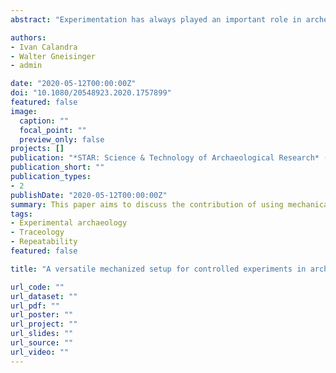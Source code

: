 ```yaml
---
abstract: "Experimentation has always played an important role in archeology, in particular to create reference collections for use-wear studies. Different types of experiments can answer different questions; all types should therefore be combined to obtain a holistic view. In controlled experiments, some factors are tested, while the other factors are kept constant to improve the signal-to-noise ratio. Yet, controlled experiments have been conducted with variable degrees of control. Although they seem decoupled from archeological applications, mechanized experiments and the robust causal relationships they measure are critical to answer archeological questions like understanding the processes of use-wear formation. Here we introduce the concept behind using the SMARTTESTER®, a modular material tester, and we present four different setups (linear, rotary, percussion and oscillating) and their potential archeological applications. Such experiments will contribute to our understanding of causality in human tool use."

authors:
- Ivan Calandra
- Walter Gneisinger
- admin

date: "2020-05-12T00:00:00Z"
doi: "10.1080/20548923.2020.1757899"
featured: false
image:
  caption: ""
  focal_point: ""
  preview_only: false
projects: []
publication: "*STAR: Science & Technology of Archaeological Research* (2020)"
publication_short: ""
publication_types:
- 2
publishDate: "2020-05-12T00:00:00Z"
summary: This paper aims to discuss the contribution of using mechanical apparatus on archaeological experimentation. In this paper, this discussion is illustrated by the presentation of a versatile linear __robot__ used in our experimental workshop at MONREPOS.
tags:
- Experimental archaeology
- Traceology
- Repeatability
featured: false

title: "A versatile mechanized setup for controlled experiments in archeology"

url_code: ""
url_dataset: ""
url_pdf: ""
url_poster: ""
url_project: ""
url_slides: ""
url_source: ""
url_video: ""
---
```

